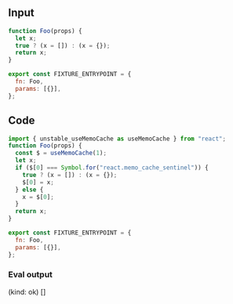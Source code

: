 
## Input

```javascript
function Foo(props) {
  let x;
  true ? (x = []) : (x = {});
  return x;
}

export const FIXTURE_ENTRYPOINT = {
  fn: Foo,
  params: [{}],
};

```

## Code

```javascript
import { unstable_useMemoCache as useMemoCache } from "react";
function Foo(props) {
  const $ = useMemoCache(1);
  let x;
  if ($[0] === Symbol.for("react.memo_cache_sentinel")) {
    true ? (x = []) : (x = {});
    $[0] = x;
  } else {
    x = $[0];
  }
  return x;
}

export const FIXTURE_ENTRYPOINT = {
  fn: Foo,
  params: [{}],
};

```
      
### Eval output
(kind: ok) []